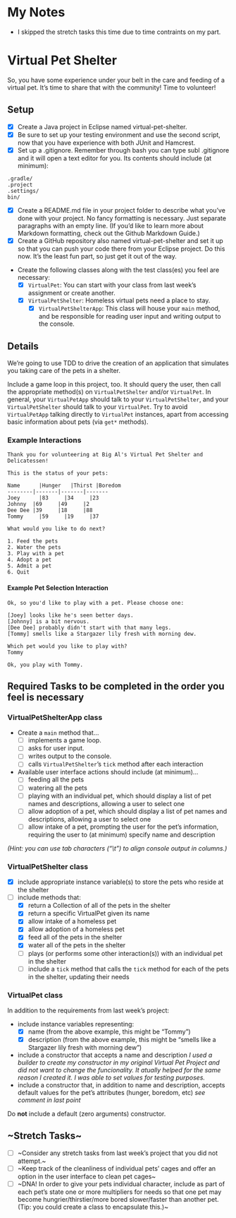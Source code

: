 # My Notes

  * I skipped the stretch tasks this time due to time contraints on my part.


# Virtual Pet Shelter
So, you have some experience under your belt in the care and feeding of a virtual pet. It’s time to share that with the community! Time to volunteer!

## Setup
  * [x] Create a Java project in Eclipse named virtual-pet-shelter.
  * [x] Be sure to set up your testing environment and use the second script, now that you have experience with both JUnit and Hamcrest.
  * [x] Set up a .gitignore. Remember through bash you can type subl .gitignore and it will open a text editor for you. Its contents should include (at minimum):
   ```.classpath
  .gradle/
  .project
  .settings/
  bin/

  ```
  * [x] Create a README.md file in your project folder to describe what you’ve done with your project. No fancy formatting is necessary. Just separate paragraphs with an empty line. (If you’d like to learn more about Markdown formatting, check out the Github Markdown Guide.)
  * [x] Create a GitHub repository also named virtual-pet-shelter and set it up so that you can push your code there from your Eclipse project. Do this now. It’s the least fun part, so just get it out of the way.
  * Create the following classes along with the test class(es) you feel are necessary:
    * [x] `VirtualPet`: You can start with your class from last week’s assignment or create another.
    * [x] `VirtualPetShelter`: Homeless virtual pets need a place to stay.
	  * [x] `VirtualPetShelterApp`: This class will house your `main` method, and be responsible for reading user input and writing output to the console.

## Details
We’re going to use TDD to drive the creation of an application that simulates you taking care of the pets in a shelter.

Include a game loop in this project, too. It should query the user, then call the appropriate method(s) on `VirtualPetShelter` and/or `VirtualPet`. In general, your `VirtualPetApp` should talk to your `VirtualPetShelter`, and your `VirtualPetShelter` should talk to your `VirtualPet`. Try to avoid `VirtualPetApp` talking directly to `VirtualPet` instances, apart from accessing basic information about pets (via `get*` methods).

### Example Interactions
```
Thank you for volunteering at Big Al's Virtual Pet Shelter and Delicatessen!

This is the status of your pets:

Name	  |Hunger	|Thirst	|Boredom
--------|-------|-------|-------
Joey	  |83     |34     |23
Johnny	|69     |49     |2
Dee Dee	|39     |18     |88
Tommy	  |59     |19     |37

What would you like to do next?

1. Feed the pets
2. Water the pets
3. Play with a pet
4. Adopt a pet
5. Admit a pet
6. Quit

```

#### Example Pet Selection Interaction
```
Ok, so you'd like to play with a pet. Please choose one:

[Joey] looks like he's seen better days.
[Johnny] is a bit nervous.
[Dee Dee] probably didn't start with that many legs.
[Tommy] smells like a Stargazer lily fresh with morning dew.

Which pet would you like to play with?
Tommy

Ok, you play with Tommy.

```
## Required Tasks to be completed in the order you feel is necessary
### VirtualPetShelterApp class
  * Create a `main` method that…
    * [ ] implements a game loop.
    * [ ] asks for user input.
    * [ ] writes output to the console.
    * [ ] calls `VirtualPetShelter`’s `tick` method after each interaction
  * Available user interface actions should include (at minimum)…
    * [ ] feeding all the pets
    * [ ] watering all the pets
    * [ ] playing with an individual pet, which should display a list of pet names and descriptions, allowing a user to select one
    * [ ] allow adoption of a pet, which should display a list of pet names and descriptions, allowing a user to select one
    * [ ] allow intake of a pet, prompting the user for the pet’s information, requiring the user to (at minimum) specify name and description

_(Hint: you can use tab characters (“\t”) to align console output in columns.)_

### VirtualPetShelter class
  * [x] include appropriate instance variable(s) to store the pets who reside at the shelter
  * [ ] include methods that:
    * [x] return a Collection of all of the pets in the shelter
    * [x] return a specific VirtualPet given its name
    * [x] allow intake of a homeless pet
    * [x] allow adoption of a homeless pet
    * [x] feed all of the pets in the shelter
    * [x] water all of the pets in the shelter
    * [ ] plays (or performs some other interaction(s)) with an individual pet in the shelter
    * [ ] include a `tick` method that calls the `tick` method for each of the pets in the shelter, updating their needs

### VirtualPet class

In addition to the requirements from last week’s project:

  * include instance variables representing:
    * [x] name (from the above example, this might be “Tommy”)
    * [x] description (from the above example, this might be “smells like a Stargazer lily fresh with morning dew”)
  * include a constructor that accepts a name and description _I used a builder to create my constructor in my original Virtual Pet Project and
  did not want to change the funcionality. It atually helped for the same reason I created it. I was able to set values for testing purposes._
  * include a constructor that, in addition to name and description, accepts default values for the pet’s attributes (hunger, boredom, etc) _see comment in last point_

Do **not** include a default (zero arguments) constructor.


## ~Stretch Tasks~
  * [ ] ~Consider any stretch tasks from last week’s project that you did not attempt.~
  * [ ] ~Keep track of the cleanliness of individual pets’ cages and offer an option in the user interface to clean pet cages~
  * [ ] ~DNA! In order to give your pets individual character, include as part of each pet’s state one or more multipliers for needs so that one pet may become hungrier/thirstier/more bored slower/faster than another pet. (Tip: you could create a class to encapsulate this.)~